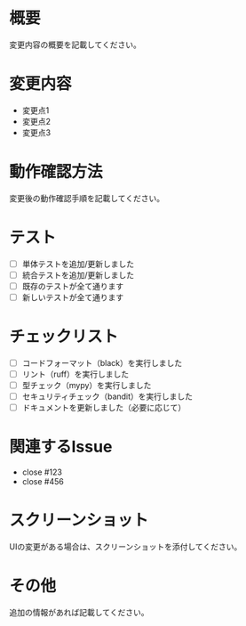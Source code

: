 # 概要
変更内容の概要を記載してください。

# 変更内容
- 変更点1
- 変更点2
- 変更点3

# 動作確認方法
変更後の動作確認手順を記載してください。

# テスト
- [ ] 単体テストを追加/更新しました
- [ ] 統合テストを追加/更新しました
- [ ] 既存のテストが全て通ります
- [ ] 新しいテストが全て通ります

# チェックリスト
- [ ] コードフォーマット（black）を実行しました
- [ ] リント（ruff）を実行しました
- [ ] 型チェック（mypy）を実行しました
- [ ] セキュリティチェック（bandit）を実行しました
- [ ] ドキュメントを更新しました（必要に応じて）

# 関連するIssue
- close #123
- close #456

# スクリーンショット
UIの変更がある場合は、スクリーンショットを添付してください。

# その他
追加の情報があれば記載してください。

